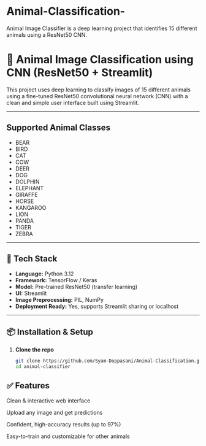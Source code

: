 # Animal-Classification-
Animal Image Classifier is a deep learning project that identifies 15 different animals using a ResNet50 CNN.

# 🐾 Animal Image Classification using CNN (ResNet50 + Streamlit)

This project uses deep learning to classify images of 15 different animals using a fine-tuned ResNet50 convolutional neural network (CNN) with a clean and simple user interface built using Streamlit.

---

## Supported Animal Classes

- BEAR
- BIRD
- CAT
- COW
- DEER
- DOG
- DOLPHIN
- ELEPHANT
- GIRAFFE
- HORSE
- KANGAROO
- LION
- PANDA
- TIGER
- ZEBRA

---

## 🚀 Tech Stack

- **Language:** Python 3.12
- **Framework:** TensorFlow / Keras
- **Model:** Pre-trained ResNet50 (transfer learning)
- **UI:** Streamlit
- **Image Preprocessing:** PIL, NumPy
- **Deployment Ready:** Yes, supports Streamlit sharing or localhost

---

## 📦 Installation & Setup

1. **Clone the repo**
   ```bash
   git clone https://github.com/Syam-Doppasani/Animal-Classification.git
   cd animal-classifier
## ✅ Features

Clean & interactive web interface

Upload any image and get predictions

Confident, high-accuracy results (up to 97%)

Easy-to-train and customizable for other animals

